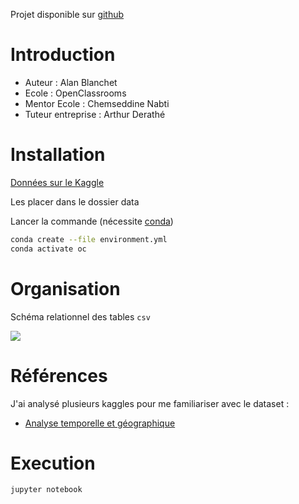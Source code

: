 Projet disponible sur [github](https://github.com/AlanBlanchet/SegmentezDesClientsDunSiteECommerce)

# Introduction

- Auteur                : Alan Blanchet
- Ecole                 : OpenClassrooms
- Mentor Ecole          : Chemseddine Nabti
- Tuteur entreprise     : Arthur Derathé

# Installation

[Données sur le Kaggle](https://www.kaggle.com/datasets/olistbr/brazilian-ecommerce)

Les placer dans le dossier data

Lancer la commande (nécessite [conda](https://conda.io/projects/conda/en/latest/user-guide/install/index.html))

```bash
conda create --file environment.yml
conda activate oc
```

# Organisation

Schéma relationnel des tables `csv`

![](https://i.imgur.com/HRhd2Y0.png)

# Références

J'ai analysé plusieurs kaggles pour me familiariser avec le dataset :

- [Analyse temporelle et géographique](https://www.kaggle.com/code/eyadgk/brazilian-ecommerce-complete-eda)

# Execution

```bash
jupyter notebook
```